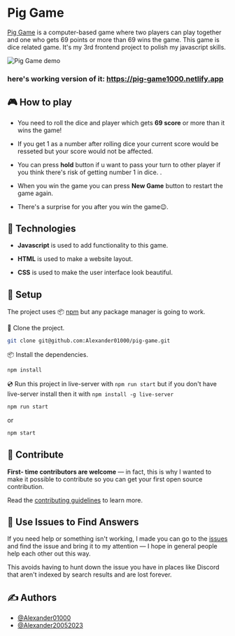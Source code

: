 # Pig Game

[Pig Game](https://pig-game1000.netlify.app) is a computer-based game where two players can play together and one who gets 69 points or more than 69 wins the game. This game is dice related game. It's my 3rd frontend project to polish my javascript skills.

![Pig Game demo](https://media.giphy.com/media/nv9gzotA7Mn1EQG8nZ/giphy.gif)

### here's working version of it: https://pig-game1000.netlify.app

## 🎮 How to play

- You need to roll the dice and player which gets **69 score** or more than it wins the game!

- If you get 1 as a number after rolling dice your current score would be resseted but your score would not be affected.

- You can press **hold** button if u want to pass your turn to other player if you think there's risk of getting number 1 in dice. .

- When you win the game you can press **New Game** button to restart the game again.

- There's a surprise for you after you win the game😉.

## 🧭 Technologies

- **Javascript** is used to add functionality to this game.

- **HTML** is used to make a website layout.

- **CSS** is used to make the user interface look beautiful.

## 📜 Setup

The project uses 📦️ [npm](https://www.npmjs.com/) but any package manager is going to work.

👬 Clone the project.

```sh
git clone git@github.com:Alexander01000/pig-game.git
```

📦️ Install the dependencies.

```sh
npm install
```

💿️ Run this project in live-server with `npm run start` but if you don't have live-server install then it with `npm install -g live-server`

```sh
npm run start
```

or

```sh
npm start
```

## 🤗 Contribute

**First- time contributors are welcome** — in fact, this is why I wanted to make it possible to contribute so you can get your first open source contribution.

Read the [contributing guidelines](https://docs.github.com/en/communities/setting-up-your-project-for-healthy-contributions/setting-guidelines-for-repository-contributors) to learn more.

## 🙏 Use Issues to Find Answers

If you need help or something isn't working, I made you can go to the [issues](https://github.com/Alexander01000/pig-game/issues) and find the issue and bring it to my attention — I hope in general people help each other out this way.

This avoids having to hunt down the issue you have in places like Discord that aren't indexed by search results and are lost forever.

## ✍️ Authors

- [@Alexander01000](https://github.com/Alexander01000)
- [@Alexander20052023](https://github.com/Alexander20052023)
